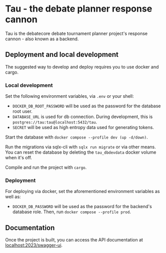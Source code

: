 # Tau - the debate planner response cannon

Tau is the debatecore debate tournament planner project's response cannon - also known as a backend.

## Deployment and local development

The suggested way to develop and deploy requires you to use docker and cargo.

### Local development
Set the following environment variables, via `.env` or your shell:
- `DOCKER_DB_ROOT_PASSWORD` will be used as the password for the database root user.
- `DATABASE_URL` is used for db connection. During development, this is `postgres://tau:tau@localhost:5432/tau`.
- `SECRET` will be used as high entropy data used for generating tokens.

Start the database with `docker compose --profile dev (up -d/down)`.

Run the migrations via sqlx-cli with `sqlx run migrate` or via other means.
You can reset the database by deleting the `tau_dbdevdata` docker volume when it's off.

Compile and run the project with `cargo`.

### Deployment
For deploying via docker, set the aforementioned environment variables as well as:
- `DOCKER_DB_PASSWORD` will be used as the password for the backend's database role.
Then, run `docker compose --profile prod`.

## Documentation
Once the project is built, you can access the API documentation at [localhost:2023/swagger-ui](http://localhost:2023/swagger-ui).
